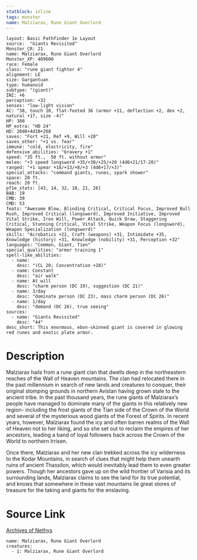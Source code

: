 ```yaml
---
statblock: inline
tags: monster
name: Malziarax, Rune Giant Overlord
---
```

```statblock
layout: Basic Pathfinder 1e Layout
source:  "Giants Revisited"
Monster_CR: 21
name: Malziarax, Rune Giant Overlord
Monster_XP: 409600
race: Female
class: "rune giant fighter 4"
alignment: LE
size: Gargantuan
type: humanoid
subtype: "(giant)"
INI: +6
perception: +32
senses: "low-light vision"
AC: "38, touch 10, flat-footed 36 (armor +11, deflection +2, dex +2, natural +17, size -4)"
HP: 380
HP_extra: "HD 24"
HD: 20d8+4d10+268
saves: "Fort +21, Ref +9, Will +20"
saves_other: "+1 vs. fear"
immune: "cold, electricity, fire"
defensive_abilities: "bravery +1"
speed: "35 ft.,  50 ft. without armor"
melee: "+3 speed longsword +35/+30/+25/+20 (4d6+21/17-20)"
ranged: "+1 spear +18/+13/+8/+3 (4d6+17/×3)"
special_attacks: "command giants, runes, spark shower"
space: 20 ft.
reach: 20 ft.
pf1e_stats: [43, 14, 32, 18, 21, 26]
BAB: 19
CMB: 39
CMD: 53
feats: "Awesome Blow, Blinding Critical, Critical Focus, Improved Bull Rush, Improved Critical (longsword), Improved Initiative, Improved Vital Strike, Iron Will, Power Attack, Quick Draw, Staggering Critical, Stunning Critical, Vital Strike, Weapon Focus (longsword), Weapon Specialization (longsword)"
skills: "Acrobatics +22, Craft (weapons) +31, Intimidate +35, Knowledge (history) +31, Knowledge (nobility) +31, Perception +32"
languages: "Common, Giant, Tien"
special_qualities: "armor training 1"
spell-like_abilities:
  - name:
    desc: "(CL 20; Concentration +28)"
  - name: Constant
    desc: "air walk"
  - name: At will
    desc: "charm person (DC 19), suggestion (DC 21)"
  - name: 3/day
    desc: "dominate person (DC 23), mass charm person (DC 26)"
  - name: 1/day
    desc: "demand (DC 26), true seeing"
sources:
  - name: "Giants Revisited"
    desc: "44"
desc_short: This enormous, ebon-skinned giant is covered in glowing red runes and exotic plate armor.
```
# Description
Malziarax hails from a rune giant clan that dwells deep in the northeastern reaches of the Wall of Heaven mountains. The clan had relocated there in the past millennium in search of new lands and creatures to conquer, their original stomping grounds in northern Avistan having grown stale to the ancient tribe. In the past thousand years, the rune giants of Malziarax’s people have managed to dominate many of the giants in this relatively new region- including the frost giants of the Tian side of the Crown of the World and several of the mysterious wood giants of the Forest of Spirits. In recent years, however, Malziarax found the icy and often barren realms of the Wall of Heaven not to her liking, and so she set out to reclaim the empires of her ancestors, leading a band of loyal followers back across the Crown of the World to northern Irrisen.

Once there, Malziarax and her new clan trekked across the icy wilderness to the Kodar Mountains, in search of clues that might help them unearth ruins of ancient Thassilon, which would inevitably lead them to even greater powers. Though her ancestors gave up on the wild frontier of Varisia and its surrounding lands, Malziarax claims to see the land for its true potential, and knows that somewhere in these vast mountains lie great stores of treasure for the taking and giants for the enslaving.
# Source Link
[Archives of Nethys](https://aonprd.com/MonsterDisplay.aspx?ItemName=Malziarax%2C%20Rune%20Giant%20Overlord)
```encounter-table
name: Malziarax, Rune Giant Overlord
creatures:
  - 1: Malziarax, Rune Giant Overlord
```
